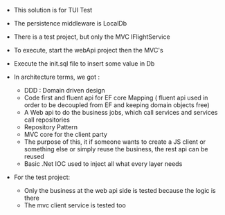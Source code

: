 - This solution is for TUI Test
- The persistence middleware is LocalDb

- There is a test project, but only the MVC IFlightService
- To execute, start the webApi project then the MVC's
- Execute the init.sql file to insert some value in Db
 
 - In architecture terms, we got :
 	- DDD : Domain driven design
	- Code first and fluent api for EF core Mapping ( fluent api used in order to be decoupled from EF and keeping domain objects free)
	- A Web api to do the business jobs, which call services and services call repositories
	- Repository Pattern
	- MVC core for the client party
	- The purpose of this, it if someone wants to create a JS client or something else or simply reuse the business, the rest api can be reused
	- Basic .Net IOC used to inject all what every layer needs

- For the test project:
 	- Only the business at the web api side is tested because the logic is there
	- The mvc client service is tested too
